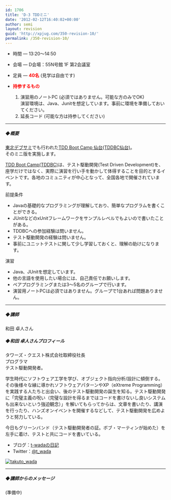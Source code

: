 ```yaml
---
id: 1706
title: 'D-3 TDDミニ'
date: '2012-02-12T16:40:02+00:00'
author: semi
layout: revision
guid: 'http://xpjug.com/350-revision-10/'
permalink: /350-revision-10/
---
```


- 時間 — 13:20～14:50
- 会場 — D会場：55N号館 1F 第2会議室
- 定員 — **<font color="red">40名</font>** (見学は自由です)

- <font color="red">**持参するもの**</font>
    1. 演習用のノートPC (必須ではありません。可能な方のみでOK)  
        演習環境は、Java、Junitを想定しています。事前に環境を準備しておいてください。
    2. 延長コード (可能な方は持参してください)

---

##### ◆概要

[東北デブサミ](http://codezine.jp/devsumi/2011/tohoku)でも行われた[TDD Boot Camp 仙台(TDDBC仙台)](http://codezine.jp/devsumi/2011/tohoku/special/)。  
そのミニ版を実施します。

[TDD Boot Camp(TDDBC)](http://devtesting.jp/tddbc/)は、テスト駆動開発(Test Driven Development)を、座学だけではなく、実際に演習を行い手を動かして体得することを目的とするイベントです。各地のコミュニティが中心となって、全国各地で開催されています。

前提条件

- Javaの基礎的なプログラミングが理解しており、簡単なプログラムを書くことができる。
- JUnitなどのxUnitフレームワークをサンプルレベルでもよいので書いたことがある。
- TDDBCへの参加経験は問いません。
- テスト駆動開発の経験は問いません。
- 事前にユニットテストに関して少し学習しておくと、理解の助けになります。

演習

- Java、JUnitを想定しています。
- 他の言語を使用したい場合には、自己責任でお願いします。
- ペアプログラミングまたは3～5名のグループで行います。
- 演習用ノートPCは必須ではありません。グループで1台あれば問題ありません。

---

##### ◆講師

和田 卓人さん

##### ◆和田 卓人さんプロフィール

タワーズ・クエスト株式会社取締役社長  
プログラマ  
テスト駆動開発者。

学生時代にソフトウェア工学を学び、オブジェクト指向分析/設計に傾倒する。その後様々な縁に導かれソフトウェアパターンやXP（eXtreme Programming）を実践する人たちと出会い、後のテスト駆動開発の誕生を知る。テスト駆動開発に「完璧主義の呪い（完璧な設計を得るまではコードを書けないし良いシステムも出来ないという強迫観念）」を解いてもらってからは、文章を書いたり、講演を行ったり、ハンズオンイベントを開催するなどして、テスト駆動開発を広めようと努力している。

今日もグリーンバンド（テスト駆動開発者の証。ボブ・マーティンが始めた）を左手に着け、テストと共にコードを書いている。

- ブログ：[t-wadaの日記](http://d.hatena.ne.jp/t-wada)
- Twitter：[@t\_wada](http://twitter.com/#!/t_wada)

[![](http://xpjug.com/wp-content/uploads/2011/09/takuto_wada.gif "takuto_wada")](http://xpjug.com/wp-content/uploads/2011/09/takuto_wada.gif)

---

##### ◆講師からのメッセージ

(準備中)
